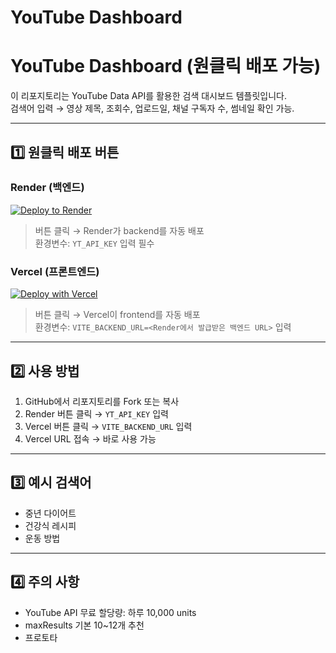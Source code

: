 # YouTube Dashboard
# YouTube Dashboard (원클릭 배포 가능)

이 리포지토리는 YouTube Data API를 활용한 검색 대시보드 템플릿입니다.  
검색어 입력 → 영상 제목, 조회수, 업로드일, 채널 구독자 수, 썸네일 확인 가능.

---

## 1️⃣ 원클릭 배포 버튼

### Render (백엔드)
[![Deploy to Render](https://render.com/images/deploy-to-render-button.svg)](https://render.com/deploy?repo=https://github.com/ckworld99/youtube/tree/main/backend)

> 버튼 클릭 → Render가 backend를 자동 배포  
> 환경변수: `YT_API_KEY` 입력 필수

### Vercel (프론트엔드)
[![Deploy with Vercel](https://vercel.com/button)](https://vercel.com/new/clone?repository-url=https://github.com/ckworld99/youtube/tree/main/frontend&project-name=youtube-dashboard-frontend)

> 버튼 클릭 → Vercel이 frontend를 자동 배포  
> 환경변수: `VITE_BACKEND_URL=<Render에서 발급받은 백엔드 URL>` 입력

---

## 2️⃣ 사용 방법

1. GitHub에서 리포지토리를 Fork 또는 복사  
2. Render 버튼 클릭 → `YT_API_KEY` 입력  
3. Vercel 버튼 클릭 → `VITE_BACKEND_URL` 입력  
4. Vercel URL 접속 → 바로 사용 가능

---

## 3️⃣ 예시 검색어
- 중년 다이어트
- 건강식 레시피
- 운동 방법

---

## 4️⃣ 주의 사항
- YouTube API 무료 할당량: 하루 10,000 units  
- maxResults 기본 10~12개 추천  
- 프로토타
